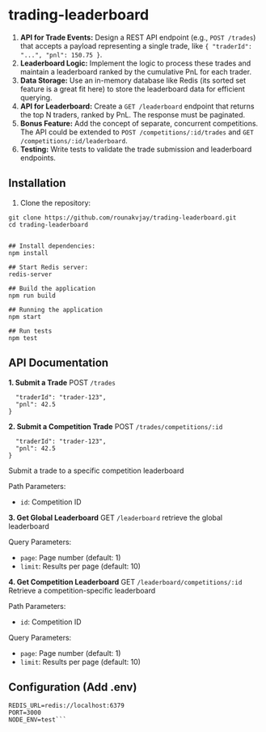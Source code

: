 # trading-leaderboard

1. **API for Trade Events:** Design a REST API endpoint (e.g., `POST /trades`) that accepts a payload representing a single trade, like `{ "traderId": "...", "pnl": 150.75 }`.
2. **Leaderboard Logic:** Implement the logic to process these trades and maintain a leaderboard ranked by the cumulative PnL for each trader.
3. **Data Storage:** Use an in-memory database like Redis (its sorted set feature is a great fit here) to store the leaderboard data for efficient querying.
4. **API for Leaderboard:** Create a `GET /leaderboard` endpoint that returns the top N traders, ranked by PnL. The response must be paginated.
5. **Bonus Feature:** Add the concept of separate, concurrent competitions. The API could be extended to `POST /competitions/:id/trades` and `GET /competitions/:id/leaderboard`.
6. **Testing:** Write tests to validate the trade submission and leaderboard endpoints.

## Installation

1. Clone the repository:
```
git clone https://github.com/rounakvjay/trading-leaderboard.git
cd trading-leaderboard


## Install dependencies:
npm install

## Start Redis server:
redis-server

## Build the application
npm run build

## Running the application 
npm start

## Run tests
npm test
```


## API Documentation
**1. Submit a Trade**
POST `/trades`
```{
  "traderId": "trader-123",
  "pnl": 42.5
}
```

**2. Submit a Competition Trade**
POST `/trades/competitions/:id`
```{
  "traderId": "trader-123",
  "pnl": 42.5
}
```

Submit a trade to a specific competition leaderboard

Path Parameters:
- `id`: Competition ID

**3. Get Global Leaderboard**
GET `/leaderboard`
retrieve the global leaderboard

Query Parameters:
- `page`: Page number (default: 1)
- `limit`: Results per page (default: 10)

**4. Get Competition Leaderboard**
GET `/leaderboard/competitions/:id`
Retrieve a competition-specific leaderboard

Path Parameters:
- `id`: Competition ID

Query Parameters:
- `page`: Page number (default: 1)
- `limit`: Results per page (default: 10)


## Configuration (Add .env)
```
REDIS_URL=redis://localhost:6379
PORT=3000
NODE_ENV=test```
